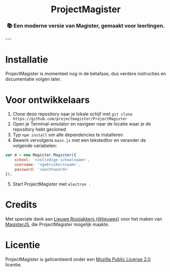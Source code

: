 <div align="center">
  <h1>ProjectMagister</h1>
  <h3>📚 Een moderne versie van Magister, gemaakt voor leerlingen.</h3>
</div>
---

# Installatie
ProjectMagister is momenteel nog in de bètafase, dus verdere instructies en documentatie volgen later.

# Voor ontwikkelaars
1. Clone deze repository naar je lokale schijf met `git clone https://github.com/projectmagister/ProjectMagister`
2. Open je Terminal-emulator en navigeer naar de locatie waar je de repository hebt gecloned
3. Typ `npm install` om alle dependencies te installeren
4. Bewerk vervolgens `main.js` met een teksteditor en verander de volgende variabelen:
```js
var m = new Magister.Magister({
    school: '<volledige schoolnaam>',
    username: '<gebruikersnaam>',
    password: '<wachtwoord>'
});
```
5. Start ProjectMagister met `electron .`

# Credits
Met speciale dank aan [Lieuwe Rooijakkers (@lieuwex)](https://github.com/lieuwex) voor het maken van [MagisterJS](https://github.com/simplyGits/MagisterJS), die ProjectMagister mogelijk maakte.

# Licentie
ProjectMagister is gelicentieerd onder een [Mozilla Public License 2.0](https://github.com/projectmagister/ProjectMagister/blob/master/LICENSE) licentie.
